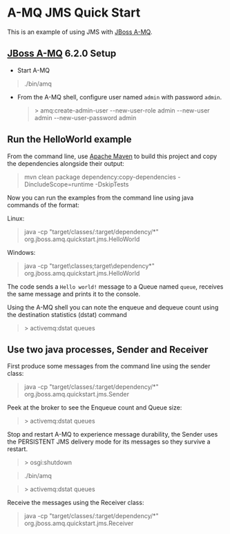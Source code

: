 A-MQ JMS Quick Start
===========================

This is an example of using JMS with [JBoss A-MQ].

[JBoss A-MQ] 6.2.0 Setup
------------------------

* Start A-MQ
 > ./bin/amq

* From the A-MQ shell, configure user named `admin` with password `admin`.
  > \> amq:create-admin-user --new-user-role admin --new-user admin --new-user-password admin


Run the HelloWorld example
--------------------------

From the command line, use [Apache Maven] to build this project and copy the dependencies
alongside their output:

 > mvn clean package dependency:copy-dependencies -DincludeScope=runtime -DskipTests

Now you can run the examples from the command line using java commands of the format:

Linux:
 > java -cp "target/classes/:target/dependency/*" org.jboss.amq.quickstart.jms.HelloWorld

Windows:
 > java -cp "target\classes\;target\dependency\*" org.jboss.amq.quickstart.jms.HelloWorld


The code sends a `Hello world!` message to a Queue named `queue`, receives the same message and
 prints it to the console.

Using the A-MQ shell you can note the enqueue and dequeue count using the destination
 statistics (dstat) command
  > \> activemq:dstat queues


Use two java processes, Sender and Receiver
-------------------------------------------

First produce some messages from the command line using the sender class:

 > java -cp "target/classes/:target/dependency/*" org.jboss.amq.quickstart.jms.Sender

Peek at the broker to see the Enqueue count and Queue size:
 > \> activemq:dstat queues

Stop and restart A-MQ to experience message durability, the Sender uses
 the PERSISTENT JMS delivery mode for its messages so they survive a restart.

 > \> osgi:shutdown
 
 > ./bin/amq
 
 > \> activemq:dstat queues

Receive the messages using the Receiver class:

 > java -cp "target/classes/:target/dependency/*" org.jboss.amq.quickstart.jms.Receiver


[JBoss A-MQ]: https://www.jboss.org/products/amq.html
[Apache Maven]: http://maven.apache.org
